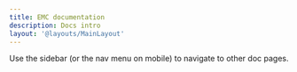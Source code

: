 ```yaml
---
title: EMC documentation
description: Docs intro
layout: '@layouts/MainLayout'
---
```


Use the sidebar (or the nav menu on mobile) to navigate to other doc pages.